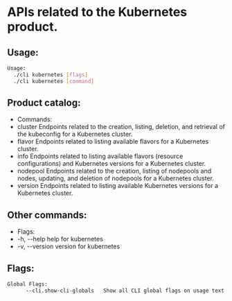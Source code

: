 # APIs related to the Kubernetes product.

## Usage:
```bash
Usage:
  ./cli kubernetes [flags]
  ./cli kubernetes [command]
```

## Product catalog:
- Commands:
- cluster     Endpoints related to the creation, listing, deletion, and retrieval of the kubeconfig for a Kubernetes cluster.
- flavor      Endpoints related to listing available flavors for a Kubernetes cluster.
- info        Endpoints related to listing available flavors (resource configurations) and Kubernetes versions for a Kubernetes cluster.
- nodepool    Endpoints related to the creation, listing of nodepools and nodes, updating, and deletion of nodepools for a Kubernetes cluster.
- version     Endpoints related to listing available Kubernetes versions for a Kubernetes cluster.

## Other commands:
- Flags:
- -h, --help      help for kubernetes
- -v, --version   version for kubernetes

## Flags:
```bash
Global Flags:
      --cli.show-cli-globals   Show all CLI global flags on usage text
```

